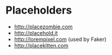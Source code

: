 # Placeholders
* http://placezombie.com
* http://placehold.it
* http://lorempixel.com (used by Faker)
* http://placekitten.com
